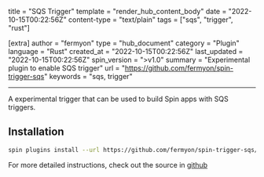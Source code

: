 title = "SQS Trigger"
template = "render_hub_content_body"
date = "2022-10-15T00:22:56Z"
content-type = "text/plain"
tags = ["sqs", "trigger", "rust"]

[extra]
author = "fermyon"
type = "hub_document"
category = "Plugin"
language = "Rust"
created_at = "2022-10-15T00:22:56Z"
last_updated = "2022-10-15T00:22:56Z"
spin_version = ">v1.0"
summary = "Experimental plugin to enable SQS trigger"
url = "https://github.com/fermyon/spin-trigger-sqs"
keywords = "sqs, trigger"

---

A experimental trigger that can be used to build Spin apps with SQS triggers.

## Installation

```bash
spin plugins install --url https://github.com/fermyon/spin-trigger-sqs/releases/download/canary/trigger-sqs.json
```

For more detailed instructions, check out the source in [github](https://github.com/fermyon/spin-trigger-sqs)